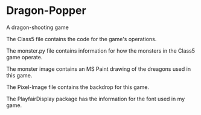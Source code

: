 # Dragon-Popper
A dragon-shooting game

The Class5 file contains the code for the game's operations.

The monster.py file contains information for how the monsters in the Class5 game operate.

The monster image contains an MS Paint drawing of the dreagons used in this game.

The Pixel-Image file contains the backdrop for this game.

The PlayfairDisplay package has the information for the font used in my game.
